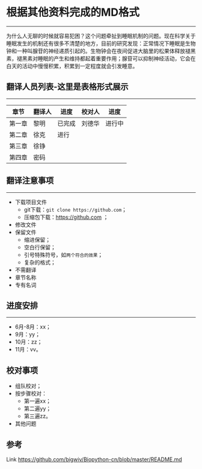 # 根据其他资料完成的MD格式
---------------------------

为什么人无聊的时候就容易犯困？这个问题牵扯到睡眠机制的问题。现在科学关于睡眠发生的机制还有很多不清楚的地方，目前的研究发现：正常情况下睡眠是生物钟和一种叫腺苷的神经递质引起的。生物钟会在夜间促进大脑里的松果体释放褪黑素，褪黑素对睡眠的产生和维持都起着重要作用；腺苷可以抑制神经活动，它会在白天的活动中慢慢积累，积累到一定程度就会引发睡意。
 
## 翻译人员列表-这里是表格形式展示
-----------------------------------
| 章节 | 翻译人 | 进度 | 校对人 | 进度 |
| ---- | ---- | ---- | ---- | ---- |
| 第一章 | 黎明 | 已完成 | 刘德华 | 进行中 |
| 第二章 | 徐克 | 进行 | | |
| 第三章 | 徐铮 | | | |
| 第四章 | 密码 | | | |

## 翻译注意事项
------------------
- 下载项目文件
    - git下载：`git clone https://github.com`；
	- 压缩包下载：https://github.com ；
- 修改文件
- 保留文件
    - 缩进保留；
	- 空白行保留；
	- 引号特殊符号，如``两个符合的效果``；
	- 复杂的格式；
- 不需翻译
- 章节名称
- 专有名词

## 进度安排
-----------
- 6月-8月：xx；
- 9月：yy；
- 10月：zz；
- 11月：vv。

## 校对事项
- 组队校对；
- 按步骤校对：
    - 第一遍xx；
	- 第二遍yy；
	- 第三遍zz。
- 其他问题

参考
----
Link https://github.com/bigwiv/Biopython-cn/blob/master/README.md